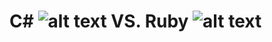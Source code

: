 # C# ![alt text](https://github.com/JChauncyChandler/CSharpvsRuby/blob/master/Assets/raw/master/C%23_Logo.png "C#") VS. Ruby ![alt text](https://github.com/JChauncyChandler/CSharpvsRuby/blob/master/Assets/raw/master/Ruby_Logo.png "Ruby")
